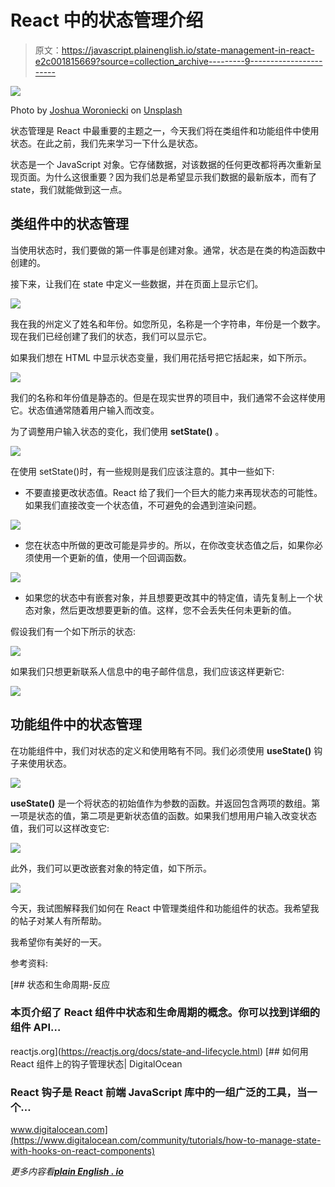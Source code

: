 # React 中的状态管理介绍

> 原文：<https://javascript.plainenglish.io/state-management-in-react-e2c001815669?source=collection_archive---------9----------------------->

![](img/70eaf9e419817cf3ebce0885031911ba.png)

Photo by [Joshua Woroniecki](https://unsplash.com/@joshua_j_woroniecki?utm_source=medium&utm_medium=referral) on [Unsplash](https://unsplash.com?utm_source=medium&utm_medium=referral)

状态管理是 React 中最重要的主题之一，今天我们将在类组件和功能组件中使用状态。在此之前，我们先来学习一下什么是状态。

状态是一个 JavaScript 对象。它存储数据，对该数据的任何更改都将再次重新呈现页面。为什么这很重要？因为我们总是希望显示我们数据的最新版本，而有了 state，我们就能做到这一点。

## **类组件中的状态管理**

当使用状态时，我们要做的第一件事是创建对象。通常，状态是在类的构造函数中创建的。

接下来，让我们在 state 中定义一些数据，并在页面上显示它们。

![](img/8edb6dd7802a99cd9269dbc38ff0dcef.png)

我在我的州定义了姓名和年份。如您所见，名称是一个字符串，年份是一个数字。现在我们已经创建了我们的状态，我们可以显示它。

如果我们想在 HTML 中显示状态变量，我们用花括号把它括起来，如下所示。

![](img/dc0baca1c30793816a5dbc67febec0cd.png)

我们的名称和年份值是静态的。但是在现实世界的项目中，我们通常不会这样使用它。状态值通常随着用户输入而改变。

为了调整用户输入状态的变化，我们使用 **setState()** 。

![](img/875f6ec640720d06608f602c5f46bca0.png)

在使用 setState()时，有一些规则是我们应该注意的。其中一些如下:

*   不要直接更改状态值。React 给了我们一个巨大的能力来再现状态的可能性。如果我们直接改变一个状态值，不可避免的会遇到渲染问题。

![](img/c7bb04e0c3bab94d4346a4a8592c79a5.png)

*   您在状态中所做的更改可能是异步的。所以，在你改变状态值之后，如果你必须使用一个更新的值，使用一个回调函数。

![](img/04e48de0d0a4e9fb94c82f349b9383b1.png)

*   如果您的状态中有嵌套对象，并且想要更改其中的特定值，请先复制上一个状态对象，然后更改想要更新的值。这样，您不会丢失任何未更新的值。

假设我们有一个如下所示的状态:

![](img/6fcada580da8ef84266d17ae039b264c.png)

如果我们只想更新联系人信息中的电子邮件信息，我们应该这样更新它:

![](img/22f86a54b56908a3fa303cca99f53975.png)

## **功能组件中的状态管理**

在功能组件中，我们对状态的定义和使用略有不同。我们必须使用 **useState()** 钩子来使用状态。

![](img/10471875c7db7007e45a41473b8afe07.png)

**useState()** 是一个将状态的初始值作为参数的函数。并返回包含两项的数组。第一项是状态的值，第二项是更新状态值的函数。如果我们想用用户输入改变状态值，我们可以这样改变它:

![](img/6ab1bb2145a8f0760ea785fb97fe154f.png)

此外，我们可以更改嵌套对象的特定值，如下所示。

![](img/dca24d66815a5b08ae622e7ded8c6fc1.png)

今天，我试图解释我们如何在 React 中管理类组件和功能组件的状态。我希望我的帖子对某人有所帮助。

我希望你有美好的一天。

参考资料:

[](https://reactjs.org/docs/state-and-lifecycle.html) [## 状态和生命周期-反应

### 本页介绍了 React 组件中状态和生命周期的概念。你可以找到详细的组件 API…

reactjs.org](https://reactjs.org/docs/state-and-lifecycle.html) [](https://www.digitalocean.com/community/tutorials/how-to-manage-state-with-hooks-on-react-components) [## 如何用 React 组件上的钩子管理状态| DigitalOcean

### React 钩子是 React 前端 JavaScript 库中的一组广泛的工具，当一个…

www.digitalocean.com](https://www.digitalocean.com/community/tutorials/how-to-manage-state-with-hooks-on-react-components) 

*更多内容看*[***plain English . io***](http://plainenglish.io/)